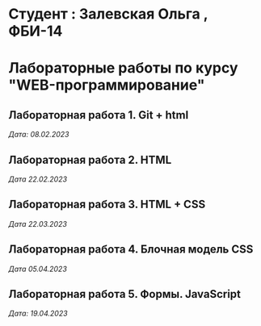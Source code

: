 # Студент : Залевская Ольга , ФБИ-14

# Лабораторные работы по курсу "WEB-программирование"

## Лабораторная работа 1. Git + html

*Дата: 08.02.2023*

## Лабораторная работа 2. HTML

*Дата 22.02.2023*

## Лабораторная работа 3. HTML + CSS

*Дата 22.03.2023*

## Лабораторная работа 4. Блочная модель CSS

*Дата 05.04.2023*

## Лабораторная работа 5. Формы. JavaScript

*Дата: 19.04.2023*

